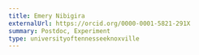 ```yaml
---
title: Emery Nibigira
externalUrl: https://orcid.org/0000-0001-5821-291X
summary: Postdoc, Experiment
type: universityoftennesseeknoxville
---
```

